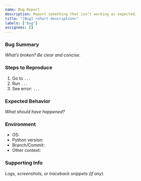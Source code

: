 ```yaml
---
name: Bug Report
description: Report something that isn’t working as expected.
title: "[Bug] <short description>"
labels: ["bug"]
assignees: []
---
```


### Bug Summary

_What’s broken? Be clear and concise._

### Steps to Reproduce

1. Go to `...`
2. Run `...`
3. See error: `...`

### Expected Behavior

_What should have happened?_

### Environment

- OS:
- Python version:
- Branch/Commit:
- Other context:

### Supporting Info

_Logs, screenshots, or traceback snippets (if any)._
